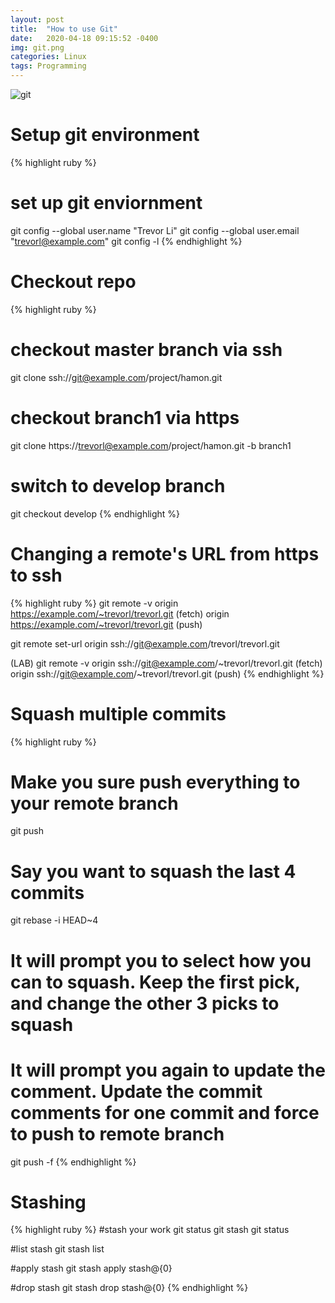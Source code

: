 ```yaml
---
layout: post
title:  "How to use Git"
date:   2020-04-18 09:15:52 -0400
img: git.png
categories: Linux
tags: Programming
---
```

![git]({{site.baseurl}}/images/git.png)

# Setup git environment

{% highlight ruby %}
# set up git enviornment
git config --global user.name "Trevor Li"
git config --global user.email "trevorl@example.com"
git config -l
{% endhighlight %}

# Checkout repo

{% highlight ruby %}
# checkout master branch via ssh
git clone ssh://git@example.com/project/hamon.git

# checkout branch1 via https
git clone https://trevorl@example.com/project/hamon.git -b branch1

# switch to develop branch
git checkout develop
{% endhighlight %}

# Changing a remote's URL from https to ssh
{% highlight ruby %}
git remote -v
origin  https://example.com/~trevorl/trevorl.git (fetch)
origin  https://example.com/~trevorl/trevorl.git (push)
 
git remote set-url origin ssh://git@example.com/trevorl/trevorl.git
 
(LAB) git remote -v
origin  ssh://git@example.com/~trevorl/trevorl.git (fetch)
origin  ssh://git@example.com/~trevorl/trevorl.git (push)
{% endhighlight %}

# Squash multiple commits
{% highlight ruby %}
# Make you sure push everything to your remote branch
git push
 
# Say you want to squash the last 4 commits
git rebase -i HEAD~4
 
# It will prompt you to select how you can to squash. Keep the first pick, and change the other 3 picks to squash
# It will prompt you again to update the comment. Update the commit comments for one commit and force to push to remote branch
 
git push -f
{% endhighlight %}

# Stashing
{% highlight ruby %}
#stash your work
git status
git stash
git status
 
#list stash
git stash list
 
#apply stash
git stash apply stash@{0}
 
#drop stash
git stash drop stash@{0}
{% endhighlight %}


